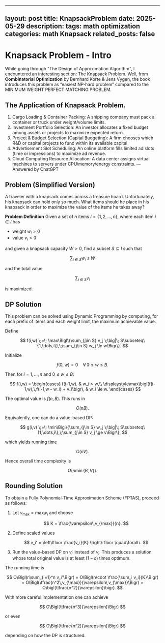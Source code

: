 ---

layout: post
title: KnapsackProblem
date: 2025-05-29
description:
tags: math optimization
categories: math Knapsack
related\_posts: false
---------------------

# Knapsack Problem - Intro

While going through "The Design of Approximation Algorithm", I encountered an interesting section: The Knapsack Problem.
Well, from **Combinatorial Optimization** by Bernhard Korte & Jens Vygen, the book introduces this problem as “easiest NP-hard problem” compared to the MINIMUM WEIGHT PERFECT MATCHING PROBLEM.

## The Application of Knapsack Problem.

1. Cargo Loading & Container Packing: A shipping company must pack a container or truck under weight/volume limits.
2. Investment Portfolio Selection: An investor allocates a fixed budget among assets or projects to maximize expected return.
3. Project & Budget Selection (Capital Budgeting): A firm chooses which R\&D or capital projects to fund within its available capital.
4. Advertisement Slot Scheduling: An online platform fills limited ad slots (time or impressions) to maximize ad revenue.
5. Cloud Computing Resource Allocation: A data center assigns virtual machines to servers under CPU/memory/energy constraints.
   –– Answered by ChatGPT

## Problem (Simplified Version)

A traveler with a knapsack comes across a treasure hoard. Unfortunately, his knapsack can hold only so much. What items should he place in his knapsack in order to maximize the value of the items he takes away?

**Problem Definition**
Given a set of $n$ items
$I = \{1,2,\dots,n\},$
where each item $i\in I$ has

* weight $w_i > 0$
* value $v_i > 0$

and given a knapsack capacity $W > 0$, find a subset $S \subseteq I$ such that

$$
\sum_{i \in S} w_i \;\le\; W
$$

and the total value

$$
\sum_{i \in S} v_i
$$

is maximized.

## DP Solution

This problem can be solved using Dynamic Programming by computing, for each prefix of items and each weight limit, the maximum achievable value.

Define

$$
f(i,w) \;=\; \max\Bigl\{\sum_{j\in S} v_j \;\big|\; S\subseteq\{1,\dots,i\},\;\sum_{j\in S} w_j \le w\Bigr\}.
$$

Initialize

$$
f(0,w) = 0 \quad\forall\,0\le w\le B.
$$

Then for $i=1,\dots,n$ and $0\le w\le B$:

$$
f(i,w) = 
\begin{cases}
f(i-1,w), & w_i > w,\\
\displaystyle\max\bigl(f(i-1,w),\,f(i-1,w - w_i) + v_i\bigr), & w_i \le w.
\end{cases}
$$

The optimal value is $f(n,B)$.
This runs in

$$
O(nB).
$$

Equivalently, one can do a value-based DP:

$$
g(i,v) \;=\; \min\Bigl\{\sum_{j\in S} w_j \;\big|\; S\subseteq\{1,\dots,i\},\;\sum_{j\in S} v_j \ge v\Bigr\},
$$

which yields running time

$$
O(nV).
$$

Hence overall time complexity is

$$
O\bigl(n\min\{B,V\}\bigr).
$$

## Rounding Solution

To obtain a Fully Polynomial-Time Approximation Scheme (FPTAS), proceed as follows:

1. Let $v_{\max} = \max_i v_i$ and choose

   $$
   K = \frac{\varepsilon\,v_{\max}}{n}.
   $$
2. Define scaled values

   $$
   v_i' = \left\lfloor \frac{v_i}{K} \right\rfloor \quad\forall i.
   $$
3. Run the value-based DP on $v_i'$ instead of $v_i$.
   This produces a solution whose total original value is at least $(1-\varepsilon)$ times optimum.

The running time is

$$
O\Bigl(n\sum_{i=1}^n v_i'\Bigr)
= O\Bigl(n\cdot \frac{\sum_i v_i}{K}\Bigr)
= O\Bigl(\tfrac{n^2\,v_{\max}}{\varepsilon\,v_{\max}}\Bigr)
= O\bigl(\tfrac{n^2}{\varepsilon}\bigr).
$$

With more careful implementation one can achieve

$$
O\Bigl(\tfrac{n^3}{\varepsilon}\Bigr)
$$

or even

$$
O\Bigl(\tfrac{n^2}{\varepsilon}\Bigr)
$$

depending on how the DP is structured.

